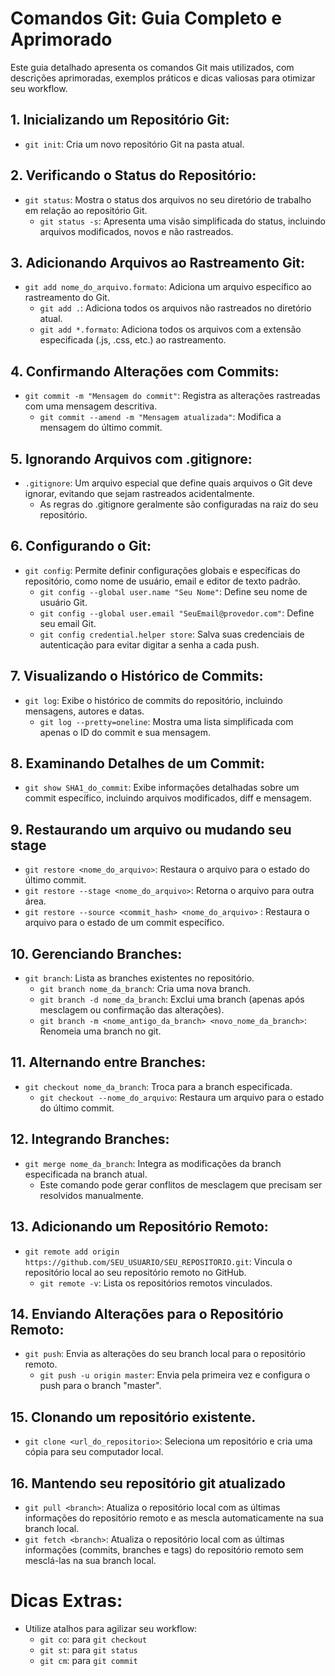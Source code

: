 
# Comandos Git: Guia Completo e Aprimorado

Este guia detalhado apresenta os comandos Git mais utilizados, com descrições aprimoradas, exemplos práticos e dicas valiosas para otimizar seu workflow.

## 1. Inicializando um Repositório Git:

* `git init`: Cria um novo repositório Git na pasta atual.

## 2. Verificando o Status do Repositório:

* `git status`: Mostra o status dos arquivos no seu diretório de trabalho em relação ao repositório Git.
  * `git status -s`: Apresenta uma visão simplificada do status, incluindo arquivos modificados, novos e não rastreados.

## 3. Adicionando Arquivos ao Rastreamento Git:

* `git add nome_do_arquivo.formato`: Adiciona um arquivo específico ao rastreamento do Git.
  * `git add .`: Adiciona todos os arquivos não rastreados no diretório atual.
  * `git add *.formato`: Adiciona todos os arquivos com a extensão especificada (.js, .css, etc.) ao rastreamento.

## 4. Confirmando Alterações com Commits:

* `git commit -m "Mensagem do commit"`: Registra as alterações rastreadas com uma mensagem descritiva.
  * `git commit --amend -m "Mensagem atualizada"`: Modifica a mensagem do último commit.

## 5. Ignorando Arquivos com .gitignore:

* `.gitignore`: Um arquivo especial que define quais arquivos o Git deve ignorar, evitando que sejam rastreados acidentalmente.
  * As regras do .gitignore geralmente são configuradas na raiz do seu repositório.

## 6. Configurando o Git:

* `git config`: Permite definir configurações globais e específicas do repositório, como nome de usuário, email e editor de texto padrão.
  * `git config --global user.name "Seu Nome"`: Define seu nome de usuário Git.
  * `git config --global user.email "SeuEmail@provedor.com"`: Define seu email Git.
  * `git config credential.helper store`: Salva suas credenciais de autenticação para evitar digitar a senha a cada push.

## 7. Visualizando o Histórico de Commits:

* `git log`: Exibe o histórico de commits do repositório, incluindo mensagens, autores e datas.
   * `git log --pretty=oneline`: Mostra uma lista simplificada com apenas o ID do commit e sua mensagem.

## 8. Examinando Detalhes de um Commit:

* `git show SHA1_do_commit`: Exibe informações detalhadas sobre um commit específico, incluindo arquivos modificados, diff e mensagem.

## 9. Restaurando um arquivo ou mudando seu stage

* `git restore <nome_do_arquivo>`: Restaura o arquivo para o estado do último commit.
* `git restore --stage <nome_do_arquivo>`: Retorna o arquivo para outra área.
* `git restore --source <commit_hash> <nome_do_arquivo>` : Restaura o arquivo para o estado de um commit específico.

## 10. Gerenciando Branches:

* `git branch`: Lista as branches existentes no repositório.
  * `git branch nome_da_branch`: Cria uma nova branch.
  * `git branch -d nome_da_branch`: Exclui uma branch (apenas após mesclagem ou confirmação das alterações).
  * `git branch -m <nome_antigo_da_branch> <novo_nome_da_branch>`: Renomeia uma branch no git.

## 11. Alternando entre Branches:

* `git checkout nome_da_branch`: Troca para a branch especificada.
  * `git checkout --nome_do_arquivo`: Restaura um arquivo para o estado do último commit.

## 12. Integrando Branches:

* `git merge nome_da_branch`: Integra as modificações da branch especificada na branch atual.
  * Este comando pode gerar conflitos de mesclagem que precisam ser resolvidos manualmente.

## 13. Adicionando um Repositório Remoto:

* `git remote add origin https://github.com/SEU_USUARIO/SEU_REPOSITORIO.git`: Vincula o repositório local ao seu repositório remoto no GitHub.
  * `git remote -v`: Lista os repositórios remotos vinculados.

## 14. Enviando Alterações para o Repositório Remoto:

* `git push`: Envia as alterações do seu branch local para o repositório remoto.
  * `git push -u origin master`: Envia pela primeira vez e configura o push para o branch "master".

## 15. Clonando um repositório existente.

* `git clone <url_do_repositorio>`: Seleciona um repositório e cria uma cópia para seu computador local.

## 16. Mantendo seu repositório git atualizado

* `git pull <branch>`: Atualiza o repositório local com as últimas informações do repositório remoto e as mescla automaticamente na sua branch local.
* `git fetch <branch>`: Atualiza o repositório local com as últimas informações (commits, branches e tags) do repositório remoto sem mesclá-las na sua branch local. 

# Dicas Extras:

* Utilize atalhos para agilizar seu workflow:
  * `git co`: para `git checkout`
  * `git st`: para `git status`
  * `git cm`: para `git commit`